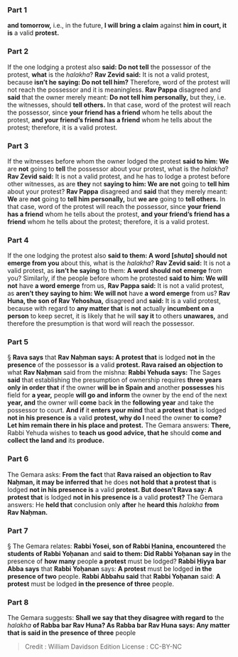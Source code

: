 
### Part 1
<b>and tomorrow,</b> i.e., in the future, <b>I will bring a claim</b> against <b>him in court, it is</b> a valid <b>protest.</b>

### Part 2
If the one lodging a protest also <b>said: Do not tell</b> the possessor of the protest, <b>what</b> is the <i>halakha</i>? <b>Rav Zevid said:</b> It is not a valid protest, because <b>isn’t he saying: Do not tell him?</b> Therefore, word of the protest will not reach the possessor and it is meaningless. <b>Rav Pappa</b> disagreed and <b>said</b> that the owner merely meant: <b>Do not tell him personally,</b> but they, i.e. the witnesses, should <b>tell others.</b> In that case, word of the protest will reach the possessor, since <b>your friend has a friend</b> whom he tells about the protest, <b>and your friend’s friend has a friend</b> whom he tells about the protest; therefore, it is a valid protest.

### Part 3
If the witnesses before whom the owner lodged the protest <b>said to him: We</b> are <b>not</b> going to <b>tell</b> the possessor about your protest, what is the <i>halakha</i>? <b>Rav Zevid said:</b> It is not a valid protest, and he has to lodge a protest before other witnesses, as are <b>they</b> not <b>saying to him: We are not</b> going to <b>tell him</b> about your protest? <b>Rav Pappa</b> disagreed and <b>said</b> that they merely meant: <b>We</b> are <b>not</b> going to <b>tell him personally,</b> but <b>we are</b> going to <b>tell others.</b> In that case, word of the protest will reach the possessor, since <b>your friend has a friend</b> whom he tells about the protest, <b>and your friend’s friend has a friend</b> whom he tells about the protest; therefore, it is a valid protest.

### Part 4
If the one lodging the protest also <b>said to them: A word [<i>shuta</i>] should not emerge from you</b> about this, what is the <i>halakha</i>? <b>Rav Zevid said:</b> It is not a valid protest, as <b>isn’t he saying</b> to them: <b>A word should not emerge</b> from you? Similarly, if the people before whom he protested <b>said to him: We will not</b> have <b>a word emerge</b> from us, <b>Rav Pappa said:</b> It is not a valid protest, as <b>aren’t they saying to him: We will not</b> have <b>a word emerge</b> from us? <b>Rav Huna, the son of Rav Yehoshua,</b> disagreed and <b>said:</b> It is a valid protest, because with regard to <b>any matter that</b> is <b>not</b> actually <b>incumbent on a person</b> to keep secret, it is likely that he will <b>say it</b> to others <b>unawares,</b> and therefore the presumption is that word will reach the possessor.

### Part 5
§ <b>Rava says</b> that <b>Rav Naḥman says: A protest that</b> is lodged <b>not in</b> the <b>presence</b> of the possessor <b>is</b> a valid <b>protest. Rava raised an objection to</b> what <b>Rav Naḥman</b> said from the mishna: <b>Rabbi Yehuda says:</b> The Sages <b>said</b> that establishing the presumption of ownership requires <b>three years only in order that</b> if the owner <b>will be in Spain and</b> another <b>possesses</b> his field for <b>a year,</b> people <b>will go and inform</b> the owner by the end of the next <b>year, and</b> the owner will <b>come</b> back <b>in</b> the <b>following year</b> and take the possessor to court. <b>And if</b> it <b>enters your mind</b> that <b>a protest that</b> is lodged <b>not in his presence is</b> a valid <b>protest, why do I</b> need the owner <b>to come? Let him remain there in his place and protest.</b> The Gemara answers: <b>There,</b> Rabbi Yehuda wishes to <b>teach us good advice, that he</b> should <b>come and collect the land and</b> its <b>produce.</b>

### Part 6
The Gemara asks: <b>From the fact</b> that <b>Rava raised an objection to Rav Naḥman, it may be inferred that</b> he does <b>not hold that a protest that</b> is lodged <b>not in his presence is</b> a valid <b>protest. But doesn’t Rava say: A protest that</b> is lodged <b>not in his presence is</b> a valid <b>protest?</b> The Gemara answers: He <b>held that</b> conclusion only <b>after</b> he <b>heard this</b> <i>halakha</i> <b>from Rav Naḥman.</b>

### Part 7
§ The Gemara relates: <b>Rabbi Yosei, son of Rabbi Ḥanina, encountered</b> the <b>students of Rabbi Yoḥanan</b> and <b>said to them: Did Rabbi Yoḥanan say in</b> the presence of <b>how many</b> people <b>a protest</b> must be lodged? <b>Rabbi Ḥiyya bar Abba says</b> that <b>Rabbi Yoḥanan</b> says: <b>A protest</b> must be lodged <b>in the presence of two</b> people. <b>Rabbi Abbahu said</b> that <b>Rabbi Yoḥanan</b> said: <b>A protest</b> must be lodged <b>in the presence of three</b> people.

### Part 8
The Gemara suggests: <b>Shall we say that they disagree with regard to</b> the <i>halakha</i> <b>of Rabba bar Rav Huna? As Rabba bar Rav Huna says: Any matter that is said in the presence of three</b> people

>Credit : William Davidson Edition
>License : CC-BY-NC